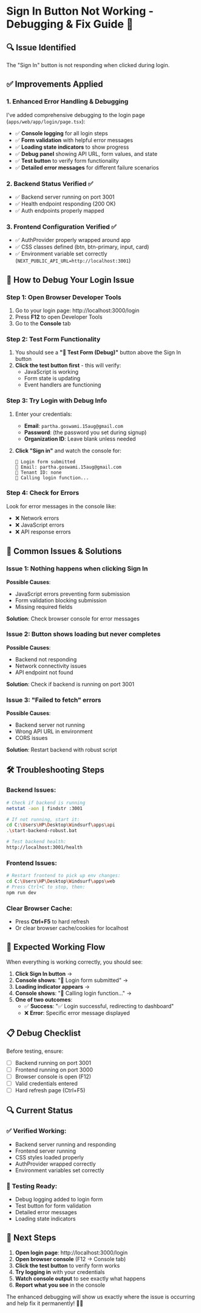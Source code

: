 # Sign In Button Not Working - Debugging & Fix Guide 🔧

## 🔍 **Issue Identified**
The "Sign In" button is not responding when clicked during login.

## ✅ **Improvements Applied**

### **1. Enhanced Error Handling & Debugging**
I've added comprehensive debugging to the login page (`apps/web/app/login/page.tsx`):

- ✅ **Console logging** for all login steps
- ✅ **Form validation** with helpful error messages  
- ✅ **Loading state indicators** to show progress
- ✅ **Debug panel** showing API URL, form values, and state
- ✅ **Test button** to verify form functionality
- ✅ **Detailed error messages** for different failure scenarios

### **2. Backend Status Verified** ✅
- ✅ Backend server running on port 3001
- ✅ Health endpoint responding (200 OK)
- ✅ Auth endpoints properly mapped

### **3. Frontend Configuration Verified** ✅
- ✅ AuthProvider properly wrapped around app
- ✅ CSS classes defined (btn, btn-primary, input, card)
- ✅ Environment variable set correctly (`NEXT_PUBLIC_API_URL=http://localhost:3001`)

## 🧪 **How to Debug Your Login Issue**

### **Step 1: Open Browser Developer Tools**
1. Go to your login page: http://localhost:3000/login
2. Press **F12** to open Developer Tools
3. Go to the **Console** tab

### **Step 2: Test Form Functionality**  
1. You should see a **"🧪 Test Form (Debug)"** button above the Sign In button
2. **Click the test button first** - this will verify:
   - JavaScript is working
   - Form state is updating
   - Event handlers are functioning

### **Step 3: Try Login with Debug Info**
1. Enter your credentials:
   - **Email**: `partha.goswami.15aug@gmail.com`
   - **Password**: (the password you set during signup)
   - **Organization ID**: Leave blank unless needed
   
2. **Click "Sign in"** and watch the console for:
   ```
   🔐 Login form submitted
   📧 Email: partha.goswami.15aug@gmail.com
   🏢 Tenant ID: none
   📡 Calling login function...
   ```

### **Step 4: Check for Errors**
Look for error messages in the console like:
- ❌ Network errors
- ❌ JavaScript errors  
- ❌ API response errors

## 🔧 **Common Issues & Solutions**

### **Issue 1: Nothing happens when clicking Sign In**
**Possible Causes**:
- JavaScript errors preventing form submission
- Form validation blocking submission
- Missing required fields

**Solution**: Check browser console for error messages

### **Issue 2: Button shows loading but never completes**  
**Possible Causes**:
- Backend not responding
- Network connectivity issues
- API endpoint not found

**Solution**: Check if backend is running on port 3001

### **Issue 3: "Failed to fetch" errors**
**Possible Causes**:
- Backend server not running
- Wrong API URL in environment
- CORS issues

**Solution**: Restart backend with robust script

## 🛠️ **Troubleshooting Steps**

### **Backend Issues**:
```bash
# Check if backend is running
netstat -aon | findstr :3001

# If not running, start it:
cd C:\Users\HP\Desktop\Windsurf\apps\api  
.\start-backend-robust.bat

# Test backend health:
http://localhost:3001/health
```

### **Frontend Issues**:
```bash
# Restart frontend to pick up env changes:
cd C:\Users\HP\Desktop\Windsurf\apps\web
# Press Ctrl+C to stop, then:
npm run dev
```

### **Clear Browser Cache**:
- Press **Ctrl+F5** to hard refresh
- Or clear browser cache/cookies for localhost

## 🎯 **Expected Working Flow**

When everything is working correctly, you should see:

1. **Click Sign In button** →
2. **Console shows**: "🔐 Login form submitted" →  
3. **Loading indicator appears** → 
4. **Console shows**: "📡 Calling login function..." →
5. **One of two outcomes**:
   - ✅ **Success**: "✅ Login successful, redirecting to dashboard"
   - ❌ **Error**: Specific error message displayed

## 📋 **Debug Checklist**

Before testing, ensure:
- [ ] Backend running on port 3001
- [ ] Frontend running on port 3000  
- [ ] Browser console is open (F12)
- [ ] Valid credentials entered
- [ ] Hard refresh page (Ctrl+F5)

## 🔍 **Current Status**

### ✅ **Verified Working**:
- Backend server running and responding
- Frontend server running  
- CSS styles loaded properly
- AuthProvider wrapped correctly
- Environment variables set correctly

### 🧪 **Testing Ready**:
- Debug logging added to login form
- Test button for form validation
- Detailed error messages
- Loading state indicators

## 🚀 **Next Steps**

1. **Open login page**: http://localhost:3000/login
2. **Open browser console** (F12 → Console tab)
3. **Click the test button** to verify form works
4. **Try logging in** with your credentials  
5. **Watch console output** to see exactly what happens
6. **Report what you see** in the console

The enhanced debugging will show us exactly where the issue is occurring and help fix it permanently! 🎯✨